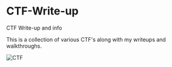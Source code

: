 # CTF-Write-up
CTF Write-up and info

This is a collection of various CTF's along with my writeups and walkthroughs.

![CTF](https://user-images.githubusercontent.com/20625004/111912798-f3239680-8a73-11eb-91ea-8a6b43125fa0.PNG)

